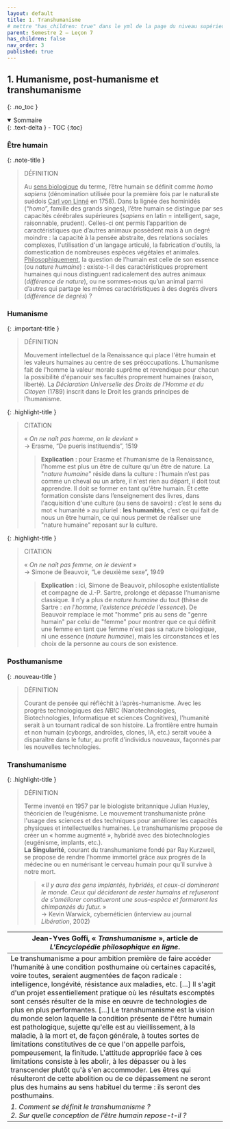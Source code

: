 ```yaml
---
layout: default
title: 1. Transhumanisme
# mettre "has_children: true" dans le yml de la page du niveau supérieur
parent: Semestre 2 – Leçon 7
has_children: false
nav_order: 3
published: true
---
```


## 1. Humanisme, post-humanisme et transhumanisme
{: .no_toc }

<details open markdown="block">
  <summary>
    Sommaire
  </summary>
  {: .text-delta }
- TOC
{:toc}
</details>

### Être humain

{: .note-title }
> DÉFINITION
>
> Au <u>sens biologique</u> du terme, l’être humain se définit comme *homo sapiens* (dénomination utilisée pour la première fois par le naturaliste suédois <u>Carl von Linné</u> en 1758). Dans la lignée des hominidés (“*homo*”, famille des grands singes), l’être humain se distingue par ses capacités cérébrales supérieures (*sapiens* en latin = intelligent, sage, raisonnable, prudent). Celles-ci ont permis l’apparition de caractéristiques que d’autres animaux possèdent mais à un degré moindre : la capacité à la pensée abstraite, des relations sociales complexes, l'utilisation d'un langage articulé, la fabrication d'outils, la domestication de nombreuses espèces végétales et animales.  
> <u>Philosophiquement</u>, la question de l’humain est celle de son essence (ou *nature humaine*) : existe-t-il des caractéristiques proprement humaines qui nous distinguent radicalement des autres animaux (*différence de nature*), ou ne sommes-nous qu’un animal parmi d’autres qui partage les mêmes caractéristiques à des degrés divers (*différence de degrés*) ?  

### Humanisme

{: .important-title }
> DÉFINITION
>
> Mouvement intellectuel de la Renaissance qui place l'être humain et les valeurs humaines au centre de ses préoccupations. L’humanisme fait de l'homme la valeur morale suprême et revendique pour chacun la possibilité d'épanouir  ses facultés proprement humaines (raison, liberté). La *Déclaration Universelle des Droits de l’Homme et du Citoyen* (1789) inscrit dans le Droit les grands principes de l’humanisme.

{: .highlight-title }
> CITATION
>
> « *On ne naît pas homme, on le devient* »   
> → Erasme, “De pueris instituendis”, 1519
>
>> **Explication** : pour Erasme et l'humanisme de la Renaissance, l'homme est plus un être de culture qu'un être de nature. La "*nature humaine*" réside dans la culture : l'humain n’est pas comme un cheval ou un arbre, il n'est rien au départ, il doit tout apprendre. Il doit se former en tant qu'être humain. Et cette formation consiste dans l’enseignement des livres, dans l'acquisition d'une culture (au sens de savoirs) : c’est le sens du mot « humanité » au pluriel : **les humanités**, c’est ce qui fait de nous un être humain, ce qui nous permet de réaliser une "nature humaine" reposant sur la culture.

{: .highlight-title }
> CITATION
>
> « *On ne naît pas femme, on le devient* »   
> → Simone de Beauvoir, “Le deuxième sexe”, 1949
>
>> **Explication** : ici, Simone de Beauvoir, philosophe existentialiste et compagne de J.-P. Sartre, prolonge et dépasse l'humanisme classique. Il n’y a plus de *nature humaine* du tout (thèse de Sartre : *en l'homme, l'existence précède l'essence*). De Beauvoir remplace le mot "homme" pris au sens de "genre humain" par celui de "femme" pour montrer que ce qui définit une femme en tant que femme n'est pas sa nature biologique, ni une essence (*nature humaine*), mais les circonstances et les choix de la personne au cours de son existence. 

### Posthumanisme

{: .nouveau-title }
> DÉFINITION
>
> Courant de pensée qui réfléchit à l’après-humanisme. Avec les progrès technologiques des _NBIC_ (Nanotechnologies, Biotechnologies, Informatique et sciences Cognitives), l'humanité serait à un tournant radical de son histoire. La frontière entre humain et non humain (cyborgs, androïdes, clones, IA, etc.) serait vouée à disparaître dans le futur, au profit d'individus nouveaux, façonnés par les nouvelles technologies.

### Transhumanisme 

{: .highlight-title }
> DÉFINITION
>
> Terme inventé en 1957 par le biologiste britannique Julian Huxley, théoricien de l’eugénisme. Le mouvement transhumaniste prône l'usage des sciences et des techniques pour améliorer les capacités physiques et intellectuelles humaines. Le transhumanisme propose de créer un « homme augmenté », hybridé avec des biotechnologies (eugénisme, implants, etc.).  
**La Singularité**, courant du transhumanisme fondé par Ray Kurzweil, se propose de rendre l’homme immortel grâce aux progrès de la médecine ou en numérisant le cerveau humain pour qu’il survive à notre mort. 
>
>> « *Il y aura des gens implantés, hybridés, et ceux-ci domineront le monde. Ceux qui décideront de rester humains et refuseront de s’améliorer constitueront une sous-espèce et formeront les chimpanzés du futur.* »  
>> → Kevin Warwick, cybernéticien (interview au journal *Libération*, 2002)

| Jean-Yves Goffi, « *Transhumanisme* », article de *L'Encyclopédie philosophique en ligne*.  |
|------------------------- |
| Le transhumanisme a pour ambition première de faire accéder l'humanité à une condition posthumaine où certaines capacités, voire toutes, seraient augmentées de façon radicale : intelligence, longévité, résistance aux maladies, etc. […] Il s'agit d'un projet essentiellement pratique où les résultats escomptés sont censés résulter de la mise en œuvre de technologies de plus en plus performantes. […] Le transhumanisme est la vision du monde selon laquelle la condition présente de l'être humain est pathologique, sujette qu'elle est au vieillissement, à la maladie, à la mort et, de façon générale, à toutes sortes de limitations constitutives de ce que l'on appelle parfois, pompeusement, la finitude. L'attitude appropriée face à ces limitations consiste à les abolir, à les dépasser ou à les transcender plutôt qu'à s'en accommoder. Les êtres qui résulteront de cette abolition ou de ce dépassement ne seront plus des humains au sens habituel du terme : ils seront des posthumains. |
| *1. Comment se définit le transhumanisme ? <br> 2. Sur quelle conception de l’être humain repose-t-il ?*    |

